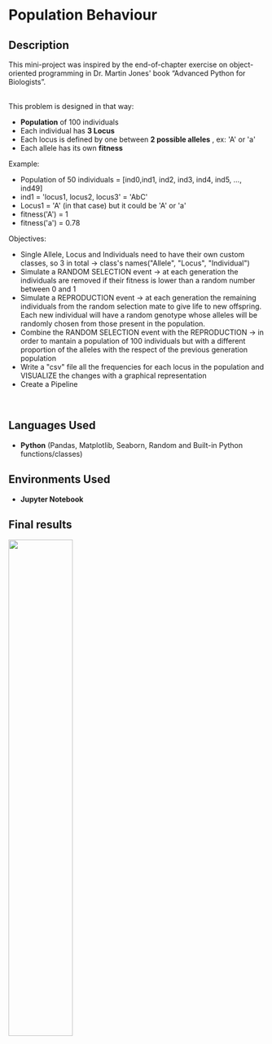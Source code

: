 <h1>Population Behaviour</h1>

<h2>Description</h2>
This mini-project was inspired by the end-of-chapter exercise on object-oriented programming in Dr. Martin Jones' book “Advanced Python for Biologists”.

</br>This problem is designed in that way:
- **Population** of 100 individuals
- Each individual has **3 Locus** 
- Each locus is defined by one between **2 possible alleles** , ex: 'A' or 'a'
- Each allele has its own **fitness**

Example:
- Population of 50 individuals = [ind0,ind1, ind2, ind3, ind4, ind5, ..., ind49]
- ind1 = 'locus1, locus2, locus3' = 'AbC'
- Locus1 = 'A' (in that case) but it could be 'A' or 'a'
- fitness('A') = 1
- fitness('a') = 0.78

Objectives:
- Single Allele, Locus and Individuals need to have their own custom classes, so 3 in total -> class's names("Allele", "Locus", "Individual")
- Simulate a RANDOM SELECTION event -> at each generation the individuals are removed if their fitness is lower than a random number between 0 and 1
- Simulate a REPRODUCTION event -> at each generation the remaining individuals from the random selection mate to give life to new offspring. Each new individual will have a random genotype whose alleles will be randomly chosen from those present in the population.
- Combine the RANDOM SELECTION event with the REPRODUCTION -> in order to mantain a population of 100 individuals but with a different proportion of the alleles with the respect of the previous generation population
- Write a "csv" file all the frequencies for each locus in the population and VISUALIZE the changes with a graphical representation
- Create a Pipeline 
<br />



<h2>Languages Used</h2>

- <b>Python</b> (Pandas, Matplotlib, Seaborn, Random and Built-in Python functions/classes)

<h2>Environments Used </h2>

- <b>Jupyter Notebook</b>

<h2>Final results</h2>
<img src="https://i.imgur.com/QFpFLtb.png" height="50%" width="50%" alt=""/>
